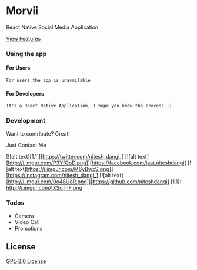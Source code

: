 # Morvii
React Native Social Media Application

[View Features](https://morwii.github.io)

### Using the app
   #### For Users
    For users the app is unavailable

  #### For Developers
    It's a React Native Application, I hope you know the process :)


### Development

Want to contribute? Great!

Just Contact Me

[![alt text][1.1]][https://twitter.com/nitesh_dangi_]
[![alt text][http://i.imgur.com/P3YfQoD.png]][https://facebook.com/jaat.niteshdangi]
[![alt text]https://i.imgur.com/M6yBwxS.png]][https://instagram.com/nitesh_dangi_]
[![alt text][http://i.imgur.com/0o48UoR.png]][https://github.com/niteshdangi]
[1.1]: http://i.imgur.com/tXSoThF.png

### Todos

 - Camera
 - Video Call
 - Promotions

License
----

[GPL-3.0 License](https://github.com/niteshdangi/morvii/blob/master/LICENSE)
